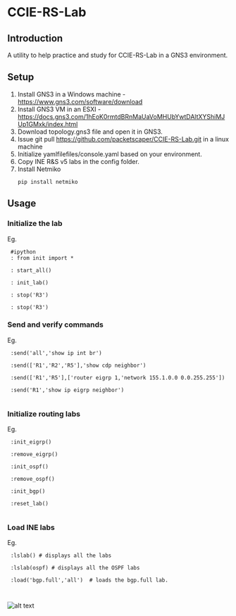# CCIE-RS-Lab

## Introduction

A utility to help practice and study for CCIE-RS-Lab in a GNS3 environment.


## Setup

1. Install GNS3 in a Windows machine - https://www.gns3.com/software/download
2. Install GNS3 VM in an ESXI - https://docs.gns3.com/1hEoK0rmtdBRnMaUaVoMHUbYwtDAltXYShiMJUp1GMxk/index.html
2. Download topology.gns3 file and open it in GNS3.
3. Issue git pull https://github.com/packetscaper/CCIE-RS-Lab.git in a linux machine
4. Initialize yamlfilefiles/console.yaml based on your environment.
5. Copy INE R&S v5 labs in the config folder.
5. Install Netmiko
      ```
      pip install netmiko
      
      ```
 
## Usage

### Initialize the lab

Eg.

  ```
   #ipython
   : from init import *
   
   : start_all()
   
   : init_lab()
   
   : stop('R3')
   
   : stop('R3')
  
  ```

### Send and verify commands

Eg. 

  ```
   :send('all','show ip int br')
   
   :send(['R1','R2','R5'],'show cdp neighbor')
   
   :send(['R1','R5'],['router eigrp 1,'network 155.1.0.0 0.0.255.255'])
   
   :send('R1','show ip eigrp neighbor')
   
  ```

### Initialize routing labs

Eg. 
  ```
   :init_eigrp()
   
   :remove_eigrp()
   
   :init_ospf()
   
   :remove_ospf()
   
   :init_bgp()
   
   :reset_lab()
   
  ```

### Load INE labs

Eg.

  ```
   :lslab() # displays all the labs
   
   :lslab(ospf) # displays all the OSPF labs
   
   :load('bgp.full','all')  # loads the bgp.full lab. 
   
   
  ```

![alt text](https://github.com/packetscaper/CCIE-RS-Lab/blob/master/topology.gns3)
